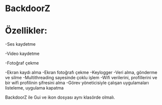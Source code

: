 # BackdoorZ

# Özellikler:
-Ses kaydetme

-Video kaydetme

-Fotoğraf çekme

-Ekran kaydı alma
-Ekran fotoğrafı çekme
-Keylogger
-Veri alma, gönderme ve silme
-Multithreading sayesinde çoklu işlem
-Wifi verilerini, profillerini ve bir wifi profilinin şifresini alma
-Görev yöneticisiyle çalışan uygulamaları listeleme, uygulama kapatma

BackdoorZ ile Gui ve ikon dosyası aynı klasörde olmalı.


